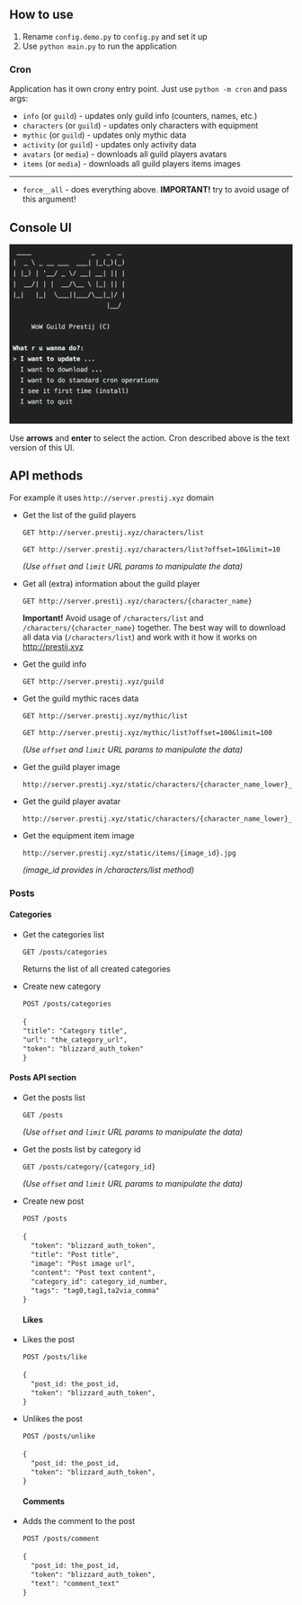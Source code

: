 ## How to use

1. Rename `config.demo.py` to `config.py` and set it up
2. Use `python main.py` to run the application

### Cron

Application has it own crony entry point. Just use `python -m cron` and pass args:
- `info` (or `guild`) - updates only guild info (counters, names, etc.)
- `characters` (or `guild`) - updates only characters with equipment
- `mythic` (or `guild`) - updates only mythic data
- `activity` (or `guild`) - updates only activity data
- `avatars` (or `media`) - downloads all guild players avatars
- `items` (or `media`) - downloads all guild players items images
---
- `force__all` - does everything above. **IMPORTANT!** try to avoid usage of this argument!

## Console UI
<img src="https://github.com/DiegoLing33/prestij.xyz-api/blob/prestij.xyz-api/assets/sceen0.png?raw=true" alt="Screen" />

Use **arrows** and **enter** to select the action. Cron described above is the text version of this UI.

## API methods

For example it uses `http://server.prestij.xyz` domain

- Get the list of the guild players
    ```
    GET http://server.prestij.xyz/characters/list
    ```
    ```
    GET http://server.prestij.xyz/characters/list?offset=10&limit=10
    ```
    *(Use `offset` and `limit` URL params to manipulate the data)*
    

- Get all (extra) information about the guild player
  ```
  GET http://server.prestij.xyz/characters/{character_name}
  ```
  **Important!** Avoid usage of `/characters/list` and `/characters/{character_name}` together. The best way will to download all data via (`/characters/list`) 
  and work with it how it works on http://prestij.xyz
  
- Get the guild info
    ```
    GET http://server.prestij.xyz/guild
    ```
  
- Get the guild mythic races data
    ```
    GET http://server.prestij.xyz/mythic/list
    ```
    ```
    GET http://server.prestij.xyz/mythic/list?offset=100&limit=100
    ```
  *(Use `offset` and `limit` URL params to manipulate the data)*
  
 - Get the guild player image
    ```
   http://server.prestij.xyz/static/characters/{character_name_lower}_main.png
   ```
   
 - Get the guild player avatar
     ```
   http://server.prestij.xyz/static/characters/{character_name_lower}_avatar.jpg
   ```
 
 - Get the equipment item image
     ```
   http://server.prestij.xyz/static/items/{image_id}.jpg
   ```
   *(image_id provides in /characters/list method)*
 
 ### Posts
 #### Categories
 
 - Get the categories list
    ```http request
    GET /posts/categories
    ```
    Returns the list of all created categories
    
 - Create new category
    ```http request
    POST /posts/categories
    
    {
    "title": "Category title",
    "url": "the_category_url",
    "token": "blizzard_auth_token"
    }
    ```
 
 #### Posts API section
 
  - Get the posts list
    ```http request
    GET /posts
    ```
    *(Use `offset` and `limit` URL params to manipulate the data)*
 
  - Get the posts list by category id
    ```http request
    GET /posts/category/{category_id}
    ```
    *(Use `offset` and `limit` URL params to manipulate the data)*
    
    
  - Create new post
    ```http request
    POST /posts
    
    {
      "token": "blizzard_auth_token",
      "title": "Post title",
      "image": "Post image url",
      "content": "Post text content",
      "category_id": category_id_number,
      "tags": "tag0,tag1,ta2via_comma"
    }
    ``` 
    
    #### Likes
    
  - Likes the post
    ```http request
    POST /posts/like
    
    {
      "post_id: the_post_id,
      "token": "blizzard_auth_token",
    }
    ``` 
    
  - Unlikes the post
    ```http request
    POST /posts/unlike
    
    {
      "post_id: the_post_id,
      "token": "blizzard_auth_token",
    }
    ``` 
    
    #### Comments
    
  - Adds the comment to the post
    ```http request
    POST /posts/comment
    
    {
      "post_id: the_post_id,
      "token": "blizzard_auth_token",
      "text": "comment_text"
    } 